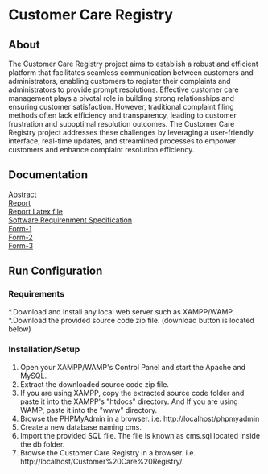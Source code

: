 # Customer Care Registry
## About
The Customer Care Registry project aims to establish a robust and efficient platform that facilitates
seamless communication between customers and administrators, enabling customers to register
their complaints and administrators to provide prompt resolutions. Effective customer care
management plays a pivotal role in building strong relationships and ensuring customer
satisfaction. However, traditional complaint filing methods often lack efficiency and transparency,
leading to customer frustration and suboptimal resolution outcomes. The Customer Care Registry
project addresses these challenges by leveraging a user-friendly interface, real-time updates, and
streamlined processes to empower customers and enhance complaint resolution efficiency.

## Documentation
[Abstract](https://github.com/prasoonkhandelwal/customer_care_registry/blob/main/Documentation/Abstract.pdf) <br>
[Report](https://github.com/prasoonkhandelwal/customer_care_registry/blob/main/Documentation/ProjectReport_Customer_Care_Registry.pdf) <br>
[Report Latex file](https://github.com/prasoonkhandelwal/customer_care_registry/blob/main/Documentation/Customer_Care_Registry.zip) <br>
[Software Requirenment Specification](https://github.com/prasoonkhandelwal/customer_care_registry/blob/main/Documentation/SRS_Customer_Care_Registry.pdf) <br>
[Form-1](https://github.com/prasoonkhandelwal/customer_care_registry/blob/main/Documentation/Form1.pdf)<br>
[Form-2](https://github.com/prasoonkhandelwal/customer_care_registry/blob/main/Documentation/Form3.pdf)<br>
[Form-3](https://github.com/prasoonkhandelwal/customer_care_registry/blob/main/Documentation/Form3.pdf)<br>

## Run Configuration
###  Requirements
*.Download and Install any local web server such as XAMPP/WAMP. <br>
*.Download the provided source code zip file. (download button is located below)

### Installation/Setup
1. Open your XAMPP/WAMP's Control Panel and start the Apache and MySQL.<br>
2. Extract the downloaded source code zip file.<br>
3. If you are using XAMPP, copy the extracted source code folder and paste it 
    into the XAMPP's "htdocs" directory. And If you are using WAMP, paste it into the "www" directory.<br>
4. Browse the PHPMyAdmin in a browser. i.e. http://localhost/phpmyadmin<br>
5. Create a new database naming cms.<br>
6. Import the provided SQL file. The file is known as cms.sql located inside the db folder.<br>
7. Browse the Customer Care Registry in a browser. i.e. http://localhost/Customer%20Care%20Registry/. <br>
